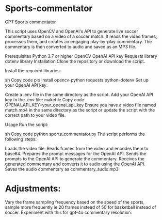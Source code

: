 # Sports-commentator
 GPT Sports commentator

This script uses OpenCV and OpenAI's API to generate live soccer commentary based on a video of a soccer match. It reads the video frames, processes them, and creates an engaging play-by-play commentary. The commentary is then converted to audio and saved as an MP3 file.

Prerequisites
Python 3.7 or higher
OpenCV
OpenAI API key
Requests library
dotenv library
Installation
Clone the repository or download the script.

Install the required libraries:

sh
Copy code
pip install opencv-python requests python-dotenv
Set up your OpenAI API key:

Create a .env file in the same directory as the script.
Add your OpenAI API key to the .env file:
makefile
Copy code
OPENAI_API_KEY=your_openai_api_key
Ensure you have a video file named match.mp4 in the same directory as the script or update the script with the correct path to your video file.

Usage
Run the script:

sh
Copy code
python sports_commentator.py
The script performs the following steps:

Loads the video file.
Reads frames from the video and encodes them to base64.
Prepares the prompt messages for the OpenAI API.
Sends the prompts to the OpenAI API to generate the commentary.
Receives the generated commentary and converts it to audio using the OpenAI API.
Saves the audio commentary as commentary_audio.mp3

# Adjustments: 
Vary the frame sampling frequency based on the speed of the sports, sample more frequently ie 20 frames instead of 50 for basketball instead of soccer. Experiment with this for gpt-4o commentary resolution. 


